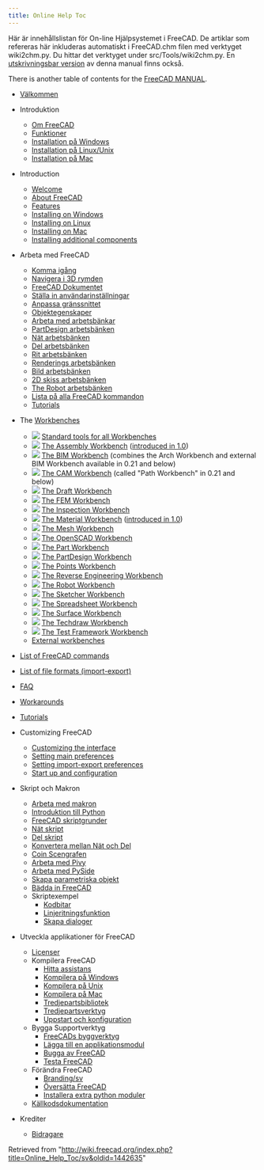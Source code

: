 ```yaml
---
title: Online Help Toc
---
```

Här är innehållslistan för On-line Hjälpsystemet i FreeCAD. De artiklar som refereras här inkluderas automatiskt i FreeCAD.chm filen med verktyget wiki2chm.py. Du hittar det verktyget under src/Tools/wiki2chm.py. En [utskrivningsbar version](/Manual/sv "Manual/sv") av denna manual finns också.

There is another table of contents for the [FreeCAD MANUAL](/Manual:Introduction "Manual:Introduction").

* [Välkommen](/Online_Help_Startpage/sv "Online Help Startpage/sv")
* Introduktion
  + [Om FreeCAD](/About_FreeCAD/sv "About FreeCAD/sv")
  + [Funktioner](/Feature_list/sv "Feature list/sv")
  + [Installation på Windows](/Install_on_Windows/sv "Install on Windows/sv")
  + [Installation på Linux/Unix](/Install_on_Unix/sv "Install on Unix/sv")
  + [Installation på Mac](/Install_on_Mac/sv "Install on Mac/sv")

* Introduction
  + [Welcome](/Online_Help_Startpage "Online Help Startpage")
  + [About FreeCAD](/About_FreeCAD "About FreeCAD")
  + [Features](/Feature_list "Feature list")
  + [Installing on Windows](/Installing_on_Windows "Installing on Windows")
  + [Installing on Linux](/Installing_on_Linux "Installing on Linux")
  + [Installing on Mac](/Installing_on_Mac "Installing on Mac")
  + [Installing additional components](/Installing_additional_components "Installing additional components")

* Arbeta med FreeCAD
  + [Komma igång](/Getting_started/sv "Getting started/sv")
  + [Navigera i 3D rymden](/Mouse_Model/sv "Mouse Model/sv")
  + [FreeCAD Dokumentet](/Document_structure/sv "Document structure/sv")
  + [Ställa in användarinställningar](/Preferences_Editor/sv "Preferences Editor/sv")
  + [Anpassa gränssnittet](/Interface_Customization/sv "Interface Customization/sv")
  + [Objektegenskaper](/Property/sv "Property/sv")
  + [Arbeta med arbetsbänkar](/Workbenches/sv "Workbenches/sv")
  + [PartDesign arbetsbänken](/PartDesign_Workbench/sv "PartDesign Workbench/sv")
  + [Nät arbetsbänken](/Mesh_Workbench/sv "Mesh Workbench/sv")
  + [Del arbetsbänken](/Part_Workbench/sv "Part Workbench/sv")
  + [Rit arbetsbänken](/Drawing_Workbench/sv "Drawing Workbench/sv")
  + [Renderings arbetsbänken](/Raytracing_Workbench/sv "Raytracing Workbench/sv")
  + [Bild arbetsbänken](/Image_Workbench/sv "Image Workbench/sv")
  + [2D skiss arbetsbänken](/Draft_Workbench/sv "Draft Workbench/sv")
  + [The Robot arbetsbänken](/Robot_Workbench/sv "Robot Workbench/sv")
  + [Lista på alla FreeCAD kommandon](/List_of_Commands/sv "List of Commands/sv")
  + [Tutorials](/Tutorials/sv "Tutorials/sv")

* The [Workbenches](/Workbenches "Workbenches")
  + ![](/images/Freecad.svg) [Standard tools for all Workbenches](/Std_Base "Std Base")
  + ![](/images/Workbench_Assembly.svg) [The Assembly Workbench](/Assembly_Workbench "Assembly Workbench") ([introduced in 1.0](/Release_notes_1.0 "Release notes 1.0"))
  + ![](/images/Workbench_BIM.svg) [The BIM Workbench](/BIM_Workbench "BIM Workbench") (combines the Arch Workbench and external BIM Workbench available in 0.21 and below)
  + ![](/images/Workbench_CAM.svg) [The CAM Workbench](/CAM_Workbench "CAM Workbench") (called "Path Workbench" in 0.21 and below)
  + ![](/images/Workbench_Draft.svg) [The Draft Workbench](/Draft_Workbench "Draft Workbench")
  + ![](/images/Workbench_FEM.svg) [The FEM Workbench](/FEM_Workbench "FEM Workbench")
  + ![](/images/Workbench_Inspection.svg) [The Inspection Workbench](/Inspection_Workbench "Inspection Workbench")
  + ![](/images/Workbench_Material.svg) [The Material Workbench](/Material_Workbench "Material Workbench") ([introduced in 1.0](/Release_notes_1.0 "Release notes 1.0"))
  + ![](/images/Workbench_Mesh.svg) [The Mesh Workbench](/Mesh_Workbench "Mesh Workbench")
  + ![](/images/Workbench_OpenSCAD.svg) [The OpenSCAD Workbench](/OpenSCAD_Workbench "OpenSCAD Workbench")
  + ![](/images/Workbench_Part.svg) [The Part Workbench](/Part_Workbench "Part Workbench")
  + ![](/images/Workbench_PartDesign.svg) [The PartDesign Workbench](/PartDesign_Workbench "PartDesign Workbench")
  + ![](/images/Workbench_Points.svg) [The Points Workbench](/Points_Workbench "Points Workbench")
  + ![](/images/Workbench_Reverse_Engineering.svg) [The Reverse Engineering Workbench](/Reverse_Engineering_Workbench "Reverse Engineering Workbench")
  + ![](/images/Workbench_Robot.svg) [The Robot Workbench](/Robot_Workbench "Robot Workbench")
  + ![](/images/Workbench_Sketcher.svg) [The Sketcher Workbench](/Sketcher_Workbench "Sketcher Workbench")
  + ![](/images/Workbench_Spreadsheet.svg) [The Spreadsheet Workbench](/Spreadsheet_Workbench "Spreadsheet Workbench")
  + ![](/images/Workbench_Surface.svg) [The Surface Workbench](/Surface_Workbench "Surface Workbench")
  + ![](/images/Workbench_TechDraw.svg) [The Techdraw Workbench](/TechDraw_Workbench "TechDraw Workbench")
  + ![](/images/Workbench_Test.svg) [The Test Framework Workbench](/Testing "Testing")
  + [External workbenches](/External_workbenches "External workbenches")

* [List of FreeCAD commands](/List_of_Commands "List of Commands")

* [List of file formats (import-export)](/Import_Export "Import Export")

* [FAQ](/Frequently_asked_questions "Frequently asked questions")

* [Workarounds](/Workarounds "Workarounds")

* [Tutorials](/Tutorials "Tutorials")

* Customizing FreeCAD
  + [Customizing the interface](/Interface_Customization "Interface Customization")
  + [Setting main preferences](/Preferences_Editor "Preferences Editor")
  + [Setting import-export preferences](/Import_Export_Preferences "Import Export Preferences")
  + [Start up and configuration](/Start_up_and_Configuration "Start up and Configuration")

* Skript och Makron
  + [Arbeta med makron](/Macros/sv "Macros/sv")
  + [Introduktion till Python](/Introduction_to_Python/sv "Introduction to Python/sv")
  + [FreeCAD skriptgrunder](/FreeCAD_Scripting_Basics/sv "FreeCAD Scripting Basics/sv")
  + [Nät skript](/Mesh_Scripting/sv "Mesh Scripting/sv")
  + [Del skript](/Topological_data_scripting/sv "Topological data scripting/sv")
  + [Konvertera mellan Nät och Del](/Mesh_to_Part/sv "Mesh to Part/sv")
  + [Coin Scengrafen](/Scenegraph/sv "Scenegraph/sv")
  + [Arbeta med Pivy](/Pivy/sv "Pivy/sv")
  + [Arbeta med PySide](/PySide/sv "PySide/sv")
  + [Skapa parametriska objekt](/Scripted_objects/sv "Scripted objects/sv")
  + [Bädda in FreeCAD](/Embedding_FreeCAD/sv "Embedding FreeCAD/sv")
  + Skriptexempel
    - [Kodbitar](/Code_snippets/sv "Code snippets/sv")
    - [Linjeritningsfunktion](/Line_drawing_function/sv "Line drawing function/sv")
    - [Skapa dialoger](/Dialog_creation/sv "Dialog creation/sv")

* Utveckla applikationer för FreeCAD
  + [Licenser](/License/sv "License/sv")
  + Kompilera FreeCAD
    - [Hitta assistans](/Tracker/sv "Tracker/sv")
    - [Kompilera på Windows](/Compile_on_Windows/sv "Compile on Windows/sv")
    - [Kompilera på Unix](/index.php?title=Compile_on_Linux/sv&action=edit&redlink=1 "Compile on Linux/sv (page does not exist)")
    - [Kompilera på Mac](/Compile_on_MacOS/sv "Compile on MacOS/sv")
    - [Tredjepartsbibliotek](/Third_Party_Libraries/sv "Third Party Libraries/sv")
    - [Tredjepartsverktyg](/Third_Party_Tools/sv "Third Party Tools/sv")
    - [Uppstart och konfiguration](/Start_up_and_Configuration/sv "Start up and Configuration/sv")
  + Bygga Supportverktyg
    - [FreeCADs byggverktyg](/FreeCAD_Build_Tool/sv "FreeCAD Build Tool/sv")
    - [Lägga till en applikationsmodul](/Module_Creation/sv "Module Creation/sv")
    - [Bugga av FreeCAD](/Debugging/sv "Debugging/sv")
    - [Testa FreeCAD](/Testing/sv "Testing/sv")
  + Förändra FreeCAD
    - [Branding/sv](/Branding/sv "Branding/sv")
    - [Översätta FreeCAD](/Localisation/sv "Localisation/sv")
    - [Installera extra python moduler](/Extra_python_modules/sv "Extra python modules/sv")
  + [Källkodsdokumentation](/Source_documentation/sv "Source documentation/sv")

* Krediter
  + [Bidragare](/Contributors/sv "Contributors/sv")

Retrieved from "<http://wiki.freecad.org/index.php?title=Online_Help_Toc/sv&oldid=1442635>"
